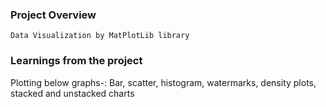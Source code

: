 ### Project Overview

    Data Visualization by MatPlotLib library


### Learnings from the project

 Plotting below graphs-:
Bar,  scatter, histogram, watermarks, density plots, stacked and unstacked charts


